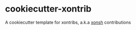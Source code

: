 # cookiecutter-xontrib
A cookiecutter template for xontribs, a.k.a [xonsh](https://github.com/xonsh/xonsh) contributions
